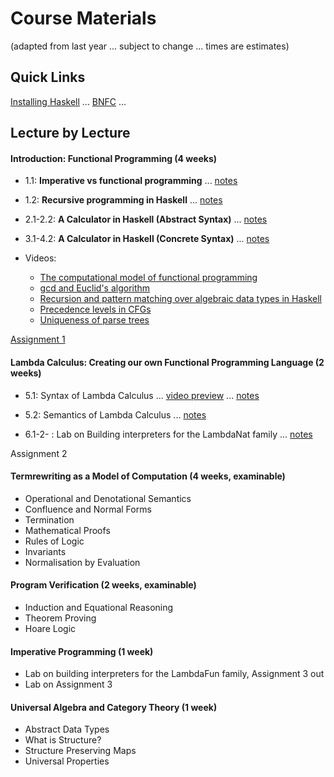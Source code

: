 
# Course Materials

(adapted from last year ... subject to change ... times are estimates)

## Quick Links

[Installing Haskell](https://hackmd.io/@alexhkurz/Hk86XnCzD) ... [BNFC](https://github.com/alexhkurz/programming-languages-2020/blob/master/BNFC-installation.md/) ... 

## Lecture by Lecture

#### Introduction: Functional Programming (4 weeks)

- 1.1: **Imperative vs functional programming**  ... [notes](https://hackmd.io/@alexhkurz/SJKWvna6U)

- 1.2: **Recursive programming in Haskell** ... [notes](https://hackmd.io/@alexhkurz/H1jUka4Gv)  
- 2.1-2.2: **A Calculator in Haskell (Abstract Syntax)** ... [notes](https://hackmd.io/@alexhkurz/SyxKCkR6U)
  
- 3.1-4.2: **A Calculator in Haskell (Concrete Syntax)** ...  [notes](https://hackmd.io/@alexhkurz/HJVtVl068)


- Videos:
  - [The computational model of functional programming](https://www.youtube.com/watch?v=u_OMwv8tDVg&feature=youtu.be)
  - [gcd and Euclid's algorithm](https://www.youtube.com/watch?v=ZcJMj0antos)
  - [Recursion and pattern matching over algebraic data types in Haskell](https://www.youtube.com/watch?v=2YLfJvOtLwA)
  - [Precedence levels in CFGs](https://www.youtube.com/watch?v=jf1xhZSpCvg)  
  - [Uniqueness of parse trees](https://www.youtube.com/watch?v=3ZLkPwB_c9g) 

[Assignment 1](assignments.md) 


#### Lambda Calculus: Creating our own Functional Programming Language (2 weeks)

- 5.1: Syntax of Lambda Calculus ... [video preview](https://www.youtube.com/watch?v=D0kH1BpNr14) ... [notes](https://hackmd.io/@alexhkurz/S1D0yP8Bw)

- 5.2: Semantics of Lambda Calculus ... [notes](https://hackmd.io/@alexhkurz/H1e4Nv8Bv)

- 6.1-2- : Lab on Building interpreters for the LambdaNat family ... [notes](https://github.com/alexhkurz/programming-languages-2020/blob/master/Lab1-Lambda-Calculus/README.md)

Assignment 2

#### Termrewriting as a Model of Computation (4 weeks, examinable)

- Operational and Denotational Semantics
- Confluence and Normal Forms
- Termination
- Mathematical Proofs
- Rules of Logic
- Invariants
- Normalisation by Evaluation

#### Program Verification (2 weeks, examinable)

 - Induction and Equational Reasoning
 - Theorem Proving
 - Hoare Logic

#### Imperative Programming (1 week)

- Lab on building interpreters for the LambdaFun family, Assignment 3 out
- Lab on Assignment 3

#### Universal Algebra and Category Theory (1 week)

 - Abstract Data Types
 - What is Structure?
 - Structure Preserving Maps
 - Universal Properties

